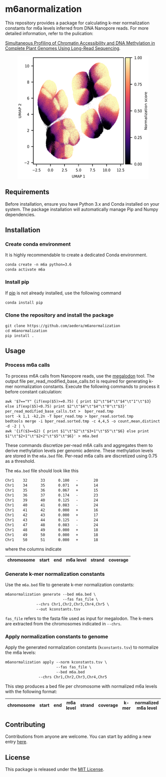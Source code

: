 # m6anormalization

This repository provides a package for calculating k-mer normalization
constants for m6a levels inferred from DNA Nanopore reads. For more
detailed information, refer to the pulication:

[Simultaneous Profiling of Chromatin Accessibility and DNA Methylation
in Complete Plant Genomes Using Long-Read
Sequencing](https://www.biorxiv.org/content/10.1101/2023.11.15.567180v2).

<figure>
  <p align="center">
  <img src="img/kmer-norms.png" alt="m6a normalization constants" height="400" style="vertical-align:middle"/>
  </p>
</figure>

## Requirements

Before installation, ensure you have Python 3.x and Conda installed on your system. The package installation will automatically manage Pip and Numpy dependencies.

## Installation


### Create conda environment

It is highly recommendable to create a dedicated Conda environment.

```shell
conda create -n m6a python=3.6
conda activate m6a
```

### Install pip

If [pip](https://pypi.org/project/pip/) is not already installed, use
the following command

```shell
conda install pip
```

### Clone the repository and install the package

```shell
git clone https://github.com/aedera/m6anormalization
cd m6anormalization
pip install .
```

## Usage

### Process m6a calls

To process m6A calls from Nanopore reads, use the
[megalodon](https://github.com/nanoporetech/megalodon) tool. The
output file per_read_modified_base_calls.txt is required for
generating k-mer normalization constants. Execute the following
commands to process it before constant calculation:

```shell
awk '$7=="Y" {if(exp($5)>=0.75) { print $2"\t"$4"\t"$4"\t"1"\t"$3} else if(exp($5)<0.75) print $2"\t"$4"\t"$4"\t"0"\t"$3}' per_read_modified_base_calls.txt >  bper_read.tmp
sort -k 1,1 -k2,2n -T bper_read.tmp > bper_read.sorted.tmp
bedtools merge -i bper_read.sorted.tmp -c 4,4,5 -o count,mean,distinct -d -2 | \
awk '{if($3==$2) { print $1"\t"$2"\t"$3+1"\t"$5"\t"$6} else print  $1"\t"$2+1"\t"$2+2"\t"$5"\t"$6}' > m6a.bed
```

These commands discretize per-read m6A calls and aggregates them to
derive methylation levels per genomic adenine. These methylation
levels are stored in the `m6a.bed` file. Per-read m6a calls are
discretized using 0.75 as a threshold.

The `m6a.bed` file should look like this

```
Chr1    32      33      0.100   -       20
Chr1    34      35      0.071   +       14
Chr1    35      36      0.067   +       15
Chr1    36      37      0.174   -       23
Chr1    39      40      0.125   -       24
Chr1    40      41      0.083   -       24
Chr1    41      42      0.000   +       16
Chr1    42      43      0.000   +       17
Chr1    43      44      0.125   -       24
Chr1    47      48      0.083   -       24
Chr1    48      49      0.000   +       18
Chr1    49      50      0.000   +       18
Chr1    50      51      0.000   +       18
```

where the columns indicate 

|chromosome|start|end|m6a level|strand|coverage|
|----------|-----|---|---------|------|--------|


### Generate k-mer normalization constants

Use the `m6a.bed` file to generate k-mer normalization constants:

```shell
m6anormalization generate --bed m6a.bed \
                          --fas fas_file \
			  --chrs Chr1,Chr2,Chr3,Chr4,Chr5 \
			  --out kconstants.tsv
```

`fas_file` refers to the fasta file used as input for megalodon. The k-mers are extracted from the chromosomes indicated in `--chrs`.

### Apply normalization constants to genome

Apply the generated normalization constants (`kconstants.tsv`) to
normalize the m6a levels:

```shell
m6anormalization apply --norm kconstants.tsv \
                       --fas fas_file \
                       --bed m6a.bed
		       --chrs Chr1,Chr2,Chr3,Chr4,Chr5
```

This step produces a bed file per chromosome with normalized m6a
levels with the following format:

|chromosome|start|end|m6a level|strand|coverage|k-mer|normalized m6a level|
|----------|-----|---|---------|------|--------|-----|--------------------|

## Contributing

Contributions from anyone are welcome. You can start by adding a new entry [here](https://github.com/aedera/m6anormalization/issues).


## License

This package is released under the [MIT License](LICENSE).